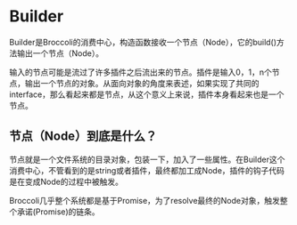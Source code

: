 # Builder

Builder是Broccoli的消费中心，构造函数接收一个节点（Node），它的build()方法输出一个节点（Node）。

输入的节点可能是流过了许多插件之后流出来的节点。插件是输入0，1，n个节点，输出一个节点的对象。从面向对象的角度来表述，如果实现了共同的interface，那么看起来都是节点，从这个意义上来说，插件本身看起来也是一个节点。

## 节点（Node）到底是什么？

节点就是一个文件系统的目录对象，包装一下，加入了一些属性。在Builder这个消费中心，不管看到的是string或者插件，最终都加工成Node，插件的钩子代码是在变成Node的过程中被触发。

Broccoli几乎整个系统都是基于Promise，为了resolve最终的Node对象，触发整个承诺(Promise)的链条。
